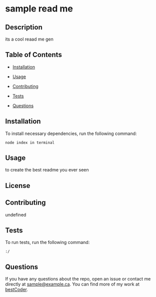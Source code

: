 
# sample read me

## Description
its a cool reaad me gen
## Table of Contents 
* [Installation](#installation)
* [Usage](#usage)

* [Contributing](#contributing)
* [Tests](#tests)
* [Questions](#questions)
## Installation
To install necessary dependencies, run the following command:
```
node index in terminal
```
## Usage
to create the best readme you ever seen
## License

## Contributing
undefined
## Tests
To run tests, run the following command:
```
:/
```
## Questions
If you have any questions about the repo, open an issue or contact me directly at sample@example.ca. You can find more of my work at [bestCoder](https://github.com/bestCoder/).
